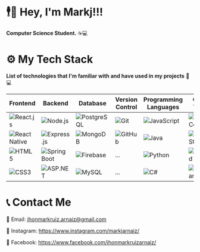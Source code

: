 # 🕴️💼 Hey, I'm Markj!!!

**Computer Science Student.** ☕💻

# ⚙️ My Tech Stack

**List of technologies that I'm familiar with and have used in my projects** 🚀💻

| **Frontend** | **Backend** | **Database** | **Version Control** | **Programming Languages** | **Other Tools** |
| ------------ | ----------- | ------------ | --------------------- | ------------------------ | ---------------- |
| ![React.js](https://img.shields.io/badge/Frontend-React.js-61DAFB?style=flat&logo=react&logoColor=white) | ![Node.js](https://img.shields.io/badge/Backend-Node.js-339933?style=flat&logo=node.js&logoColor=white) | ![PostgreSQL](https://img.shields.io/badge/Database-PostgreSQL-336791?style=flat&logo=postgresql&logoColor=white) | ![Git](https://img.shields.io/badge/VCS-Git-F05032?style=flat&logo=git&logoColor=white) | ![JavaScript](https://img.shields.io/badge/Programming-JavaScript-F7DF1E?style=flat&logo=javascript&logoColor=white) | ![VS Code](https://img.shields.io/badge/Tool-VS_Code-007ACC?style=flat&logo=visual-studio-code&logoColor=white) |
| ![React Native](https://img.shields.io/badge/Frontend-React_Native-61DAFB?style=flat&logo=react&logoColor=white) | ![Express.js](https://img.shields.io/badge/Backend-Express.js-000000?style=flat&logo=express&logoColor=white) | ![MongoDB](https://img.shields.io/badge/Database-MongoDB-47A248?style=flat&logo=mongodb&logoColor=white)  | ![GitHub](https://img.shields.io/badge/VCS-GitHub-181717?style=flat&logo=github&logoColor=white) | ![Java](https://img.shields.io/badge/Programming-Java-007396?style=flat&logo=java&logoColor=white) |![Visual Studio](https://img.shields.io/badge/Tool-Visual_Studio-5C2D91?style=flat&logo=visual-studio&logoColor=white) |
| ![HTML5](https://img.shields.io/badge/Frontend-HTML5-E34F26?style=flat&logo=html5&logoColor=white) | ![Spring Boot](https://img.shields.io/badge/Backend-Spring_Boot-6DB33F?style=flat&logo=spring&logoColor=white) | ![Firebase](https://img.shields.io/badge/Database-Firebase-FFCA28?style=flat&logo=firebase&logoColor=white) | ... | ![Python](https://img.shields.io/badge/Programming-Python-3776AB?style=flat&logo=python&logoColor=white) | ![Android Studio](https://img.shields.io/badge/Tool-Android_Studio-3DDC84?style=flat&logo=android-studio&logoColor=white) |
| ![CSS3](https://img.shields.io/badge/Frontend-CSS3-1572B6?style=flat&logo=css3&logoColor=white) | ![ASP.NET](https://img.shields.io/badge/Backend-ASP.NET-512BD4?style=flat&logo=.net&logoColor=white) | ![MySQL](https://img.shields.io/badge/Database-MySQL-4479A1?style=flat&logo=mysql&logoColor=white) | ... | ![C#](https://img.shields.io/badge/Programming-C%23-239120?style=flat&logo=c-sharp&logoColor=white) | ![Postman](https://img.shields.io/badge/Tool-Postman-FF6C37?style=flat&logo=postman&logoColor=white) |

# 📞 Contact Me

📧 Email: jhonmarkruiz.arnaiz@gmail.com

📱 Instagram: https://www.instagram.com/markjarnaiz/

📘 Facebook: https://www.facebook.com/jhonmarkruizarnaiz/

